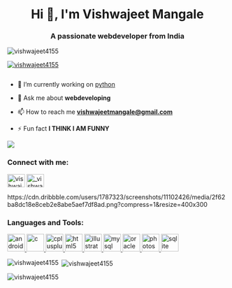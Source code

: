 <h1 align="center">Hi 👋, I'm Vishwajeet Mangale</h1>
<h3 align="center">A passionate webdeveloper from India</h3>

<p align="left"> <img src="https://komarev.com/ghpvc/?username=vishwajeet4155&label=Profile%20views&color=0e75b6&style=flat" alt="vishwajeet4155" /> </p>

<p align="left"> <a href="https://github.com/ryo-ma/github-profile-trophy"><img src="https://github-profile-trophy.vercel.app/?username=vishwajeet4155" alt="vishwajeet4155" /></a> </p>

<p align="left"> <a href="https://twitter.com/" target="blank"><img src="https://img.shields.io/twitter/follow/?logo=twitter&style=for-the-badge" alt="" /></a> </p>

- 🔭 I’m currently working on [python ](bootstrap)

- 💬 Ask me about **webdeveloping**

- 📫 How to reach me **vishwajeetmangale@gmail.com**

- ⚡ Fun fact **I THINK I AM FUNNY**
<IMG SRC="img.jpj">
<h3 align="left">Connect with me:</h3>
<p align="left">
<a href="https://fb.com/vishwajeet mangale" target="blank"><img align="center" src="https://cdn.jsdelivr.net/npm/simple-icons@3.0.1/icons/facebook.svg" alt="vishwajeet mangale" height="30" width="40" /></a>
<a href="https://instagram.com/_vishwajeet_4155_" target="blank"><img align="center" src="https://cdn.jsdelivr.net/npm/simple-icons@3.0.1/icons/instagram.svg" alt="_vishwajeet_4155_" height="30" width="40" /></a>
</p>
https://cdn.dribbble.com/users/1787323/screenshots/11102426/media/2f62ba8dc18e8ceb2e8abe5aef7df8ad.png?compress=1&resize=400x300
<h3 align="left">Languages and Tools:</h3>
<p align="left"> <a href="https://developer.android.com" target="_blank"> <img src="https://devicons.github.io/devicon/devicon.git/icons/android/android-original-wordmark.svg" alt="android" width="40" height="40"/> </a> <a href="https://www.cprogramming.com/" target="_blank"> <img src="https://devicons.github.io/devicon/devicon.git/icons/c/c-original.svg" alt="c" width="40" height="40"/> </a> <a href="https://www.w3schools.com/cpp/" target="_blank"> <img src="https://devicons.github.io/devicon/devicon.git/icons/cplusplus/cplusplus-original.svg" alt="cplusplus" width="40" height="40"/> </a> <a href="https://www.w3.org/html/" target="_blank"> <img src="https://devicons.github.io/devicon/devicon.git/icons/html5/html5-original-wordmark.svg" alt="html5" width="40" height="40"/> </a> <a href="https://www.adobe.com/in/products/illustrator.html" target="_blank"> <img src="https://www.vectorlogo.zone/logos/adobe_illustrator/adobe_illustrator-icon.svg" alt="illustrator" width="40" height="40"/> </a> <a href="https://www.mysql.com/" target="_blank"> <img src="https://devicons.github.io/devicon/devicon.git/icons/mysql/mysql-original-wordmark.svg" alt="mysql" width="40" height="40"/> </a> <a href="https://www.oracle.com/" target="_blank"> <img src="https://devicons.github.io/devicon/devicon.git/icons/oracle/oracle-original.svg" alt="oracle" width="40" height="40"/> </a> <a href="https://www.photoshop.com/en" target="_blank"> <img src="https://devicons.github.io/devicon/devicon.git/icons/photoshop/photoshop-plain.svg" alt="photoshop" width="40" height="40"/> </a> <a href="https://www.sqlite.org/" target="_blank"> <img src="https://www.vectorlogo.zone/logos/sqlite/sqlite-icon.svg" alt="sqlite" width="40" height="40"/> </a> </p>

<p><img align="left" src="https://github-readme-stats.vercel.app/api/top-langs?username=vishwajeet4155&show_icons=true&locale=en&layout=compact" alt="vishwajeet4155" /></p>

<p>&nbsp;<img align="center" src="https://github-readme-stats.vercel.app/api?username=vishwajeet4155&show_icons=true&locale=en" alt="vishwajeet4155" /></p>

<p><img align="center" src="https://github-readme-streak-stats.herokuapp.com/?user=vishwajeet4155&" alt="vishwajeet4155" /></p>
